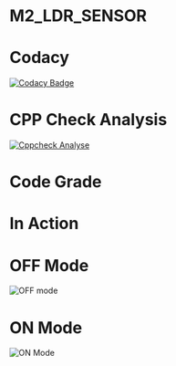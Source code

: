 # M2_LDR_SENSOR

# Codacy
[![Codacy Badge](https://app.codacy.com/project/badge/Grade/82feddcf6e834d36b4f10682ef9a0ae9)](https://www.codacy.com/gh/Anbarasi.A/M2_LDR_SENSOR/dashboard?utm_source=github.com&amp;utm_medium=referral&amp;utm_content=Anbarasi.A/M2_LDR_SENSOR&amp;utm_campaign=Badge_Grade)

# CPP Check Analysis
[![Cppcheck Analyse](https://github.com/Anbarasi-A/M2_LDR_SENSOR/actions/workflows/cpp%20check_Analyse.yml/badge.svg)](https://github.com/Anbarasi-A/M2_LDR_SENSOR/actions/workflows/cpp%20check_Analyse.yml)



# Code Grade
# In Action
# OFF Mode
![OFF mode](https://user-images.githubusercontent.com/101244018/164676974-7b905bc1-5d06-4615-9aeb-7655673882b2.png)


# ON Mode
![ON Mode](https://user-images.githubusercontent.com/101244018/164677004-cfaf9df8-3812-4027-930b-36b242a9eba1.png)




